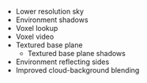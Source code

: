 - Lower resolution sky
- Environment shadows
- Voxel lookup
- Voxel video
- Textured base plane
	- Textured base plane shadows
- Environment reflecting sides
- Improved cloud-background blending